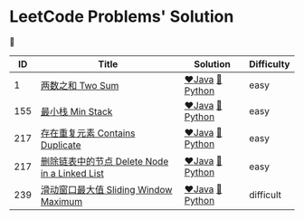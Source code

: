 # LeetCode Problems' Solution
:hear_no_evil:

|ID|Title|Solution|Difficulty
|---|---|---|---
|1|[两数之和 Two Sum](https://leetcode-cn.com/problems/two-sum/)|[:heart:Java](www.baidu.com)  [:blue_heart:Python](www.baidu.com)|easy
|155|[最小栈 Min Stack](https://leetcode-cn.com/problems/min-stack/)|[:heart:Java](https://github.com/wangxinyufighting/leetcode/blob/master/155/solution-155.java)  [:blue_heart:Python](https://github.com/wangxinyufighting/leetcode/blob/master/155/solution-155.py)|easy
|217|[存在重复元素 Contains Duplicate](https://leetcode-cn.com/problems/contains-duplicate/)|[:heart:Java](https://github.com/wangxinyufighting/leetcode/blob/master/217/solution-217.java)  [:blue_heart:Python](https://github.com/wangxinyufighting/leetcode/blob/master/217/solution-217.py)|easy
|217|[删除链表中的节点 Delete Node in a Linked List](https://leetcode-cn.com/problems/delete-node-in-a-linked-list/)|[:heart:Java](https://github.com/wangxinyufighting/leetcode/blob/master/237/solution-237.java)  [:blue_heart:Python](https://github.com/wangxinyufighting/leetcode/blob/master/237/solution-237.py)|easy
|239|[滑动窗口最大值 Sliding Window Maximum](https://leetcode-cn.com/problems/sliding-window-maximum/)|[:heart:Java](https://github.com/wangxinyufighting/leetcode/blob/master/239/solution-239.java)  [:blue_heart:Python](https://github.com/wangxinyufighting/leetcode/blob/master/217/solution-217.py)|difficult
